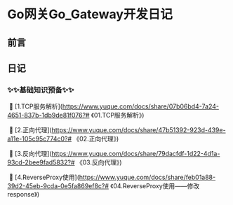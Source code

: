 # Go网关Go_Gateway开发日记

## 前言

## 日记

### ✨✨基础知识预备✨✨

​	🍕 [1.TCP服务解析](https://www.yuque.com/docs/share/07b06bd4-7a24-4651-837b-1db9de81f076?# 《01.TCP服务解析》)

​	🍔 [2.正向代理](https://www.yuque.com/docs/share/47b51392-923d-439e-a11e-105c95c774c0?# 《02.正向代理》)

​	🍟 [3.反向代理](https://www.yuque.com/docs/share/79dacfdf-1d22-4d1a-93cd-2bee9fad5832?# 《03.反向代理》)

​     🍿 [4.ReverseProxy使用](https://www.yuque.com/docs/share/feb01a88-39d2-45eb-9cda-0e5fa869ef8c?# 《04.ReverseProxy使用——修改response》)